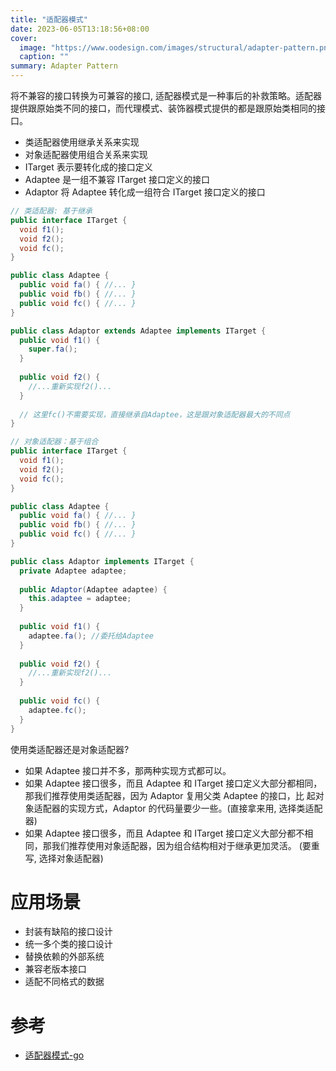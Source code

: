 ```yaml
---
title: "适配器模式"
date: 2023-06-05T13:18:56+08:00
cover:
  image: "https://www.oodesign.com/images/structural/adapter-pattern.png"
  caption: ""
summary: Adapter Pattern
---
```


将不兼容的接口转换为可兼容的接口,
适配器模式是一种事后的补救策略。适配器提供跟原始类不同的接口，而代理模式、装饰器模式提供的都是跟原始类相同的接口。

- 类适配器使用继承关系来实现
- 对象适配器使用组合关系来实现
- ITarget 表示要转化成的接口定义
- Adaptee 是一组不兼容 ITarget 接口定义的接口
- Adaptor 将 Adaptee 转化成一组符合 ITarget 接口定义的接口

```java
// 类适配器: 基于继承
public interface ITarget {
  void f1();
  void f2();
  void fc();
}

public class Adaptee {
  public void fa() { //... }
  public void fb() { //... }
  public void fc() { //... }
}

public class Adaptor extends Adaptee implements ITarget {
  public void f1() {
    super.fa();
  }
  
  public void f2() {
    //...重新实现f2()...
  }
  
  // 这里fc()不需要实现，直接继承自Adaptee，这是跟对象适配器最大的不同点
}

// 对象适配器：基于组合
public interface ITarget {
  void f1();
  void f2();
  void fc();
}

public class Adaptee {
  public void fa() { //... }
  public void fb() { //... }
  public void fc() { //... }
}

public class Adaptor implements ITarget {
  private Adaptee adaptee;
  
  public Adaptor(Adaptee adaptee) {
    this.adaptee = adaptee;
  }
  
  public void f1() {
    adaptee.fa(); //委托给Adaptee
  }
  
  public void f2() {
    //...重新实现f2()...
  }
  
  public void fc() {
    adaptee.fc();
  }
}
```

使用类适配器还是对象适配器?

- 如果 Adaptee 接口并不多，那两种实现方式都可以。
- 如果 Adaptee 接口很多，而且 Adaptee 和 ITarget 接口定义大部分都相同，那我们推荐使用类适配器，因为 Adaptor 复用父类 Adaptee 的接口，比
  起对象适配器的实现方式，Adaptor 的代码量要少一些。(直接拿来用, 选择类适配器)
- 如果 Adaptee 接口很多，而且 Adaptee 和 ITarget 接口定义大部分都不相同，那我们推荐使用对象适配器，因为组合结构相对于继承更加灵活。
  (要重写, 选择对象适配器)

# 应用场景

- 封装有缺陷的接口设计
- 统一多个类的接口设计
- 替换依赖的外部系统
- 兼容老版本接口
- 适配不同格式的数据

# 参考

- [适配器模式-go](https://github.com/senghoo/golang-design-pattern/blob/master/02_adapter/adapter.go)
